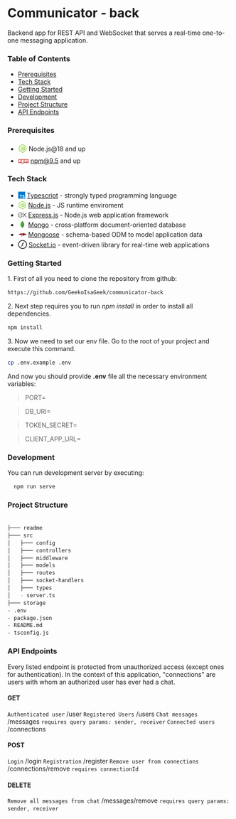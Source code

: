 # Communicator - back

Backend app for REST API and WebSocket that serves a real-time one-to-one messaging application.

### Table of Contents

-  [Prerequisites](#prerequisites)
-  [Tech Stack](#tech-stack)
-  [Getting Started](#getting-started)
-  [Development](#development)
-  [Project Structure](#project-structure)
-  [API Endpoints](#api-endpoints)

### Prerequisites

-  <img src="readme/assets/node.svg" height="20" style="position: relative;  top: 4px;" /> Node.js@18 and up
-  <img src="readme/assets/npm.svg" height="24" style="position: relative; top:8px; " /> npm@9.5 and up

### Tech Stack

-  <img src="readme/assets/ts.svg" height="16" style="position: relative; top: 2px;" /> [Typescript](https://www.typescriptlang.org/) - strongly typed programming language
-  <img src="readme/assets/node.svg" height="19" style="position: relative; top: 4px;" /> [Node.js](https://nodejs.org/en) - JS runtime enviroment
-  <img src="readme/assets/express.svg" height="19" style="position: relative; top: 4px; " /> [Express.js](https://expressjs.com/) - Node.js web application framework
-  <img src="readme/assets/mongo.svg" height="19" style="position: relative; top: 4px;" /> [Mongo](https://www.mongodb.com/) - cross-platform document-oriented database
-  <img src="readme/assets/mongoose.png" height="19" style="position: relative; top: 4px;" /> [Mongoose](https://mongoosejs.com/) - schema-based ODM to model application data
-  <img src="readme/assets/socketio.svg" height="20" style="position: relative; top: 4px;" /> [Socket.io](https://socket.io/) - event-driven library for real-time web applications

### Getting Started

1\. First of all you need to clone the repository from github:

```sh
https://github.com/GeekoIsaGeek/communicator-back
```

2\. Next step requires you to run _npm install_ in order to install all dependencies.

```sh
npm install
```

3\. Now we need to set our env file. Go to the root of your project and execute this command.

```sh
cp .env.example .env
```

And now you should provide **.env** file all the necessary environment variables:

> PORT=

> DB_URI=

> TOKEN_SECRET=

> CLIENT_APP_URL=

### Development

You can run development server by executing:

```sh
  npm run serve
```

### Project Structure

```bash

├─── readme
├─── src
│   ├─── config
│   ├─── controllers
│   ├─── middleware
│   ├─── models
│   ├─── routes
│   ├─── socket-handlers
│   ├─── types
│   - server.ts
├─── storage
- .env
- package.json
- README.md
- tsconfig.js
```

### API Endpoints

Every listed endpoint is protected from unauthorized access (except ones for authentication). In the context of this application, "connections" are users with whom an authorized user has ever had a chat.

#### GET

`Authenticated user` /user
`Registered Users` /users
`Chat messages` /messages `requires query params: sender, receiver`
`Connected users` /connections

#### POST

`Login` /login
`Registration` /register
`Remove user from connections` /connections/remove `requires connectionId`

#### DELETE

`Remove all messages from chat` /messages/remove `requires query params: sender, receiver`
